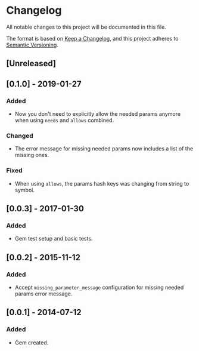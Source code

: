 # Changelog
All notable changes to this project will be documented in this file.

The format is based on [Keep a Changelog](https://keepachangelog.com/en/1.0.0/),
and this project adheres to [Semantic Versioning](https://semver.org/spec/v2.0.0.html).

## [Unreleased]

## [0.1.0] - 2019-01-27

### Added
- Now you don't need to explicitly allow the needed params anymore when using `needs` and `allows` combined.

### Changed
- The error message for missing needed params now includes a list of the missing ones.

### Fixed
- When using `allows`, the params hash keys was changing from string to symbol.

## [0.0.3] - 2017-01-30

### Added
- Gem test setup and basic tests.

## [0.0.2] - 2015-11-12

### Added
- Accept `missing_parameter_message` configuration for missing needed params error message.

## [0.0.1] - 2014-07-12

### Added
- Gem created.
